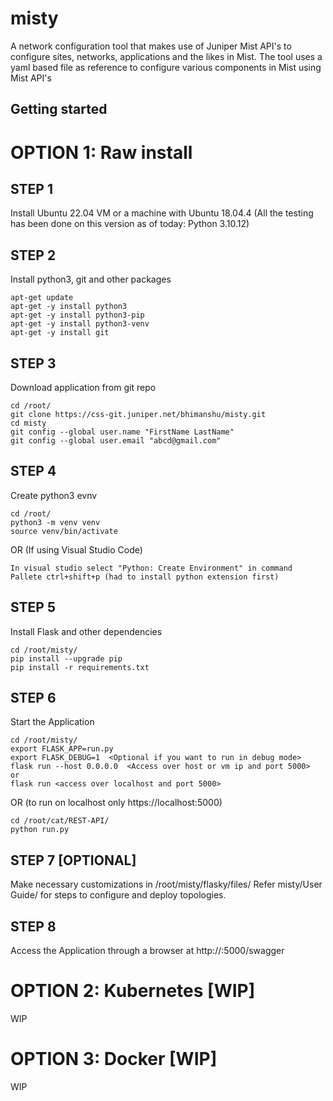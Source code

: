 # misty
A network configuration tool that makes use of Juniper Mist API's to configure sites, networks, applications and the likes in Mist. The tool uses a yaml based file as reference to configure various components in Mist using Mist API's


## Getting started

# OPTION 1: Raw install 

## STEP 1
Install Ubuntu 22.04 VM or a machine with Ubuntu 18.04.4 (All the testing has been done on this version as of today: Python 3.10.12)

## STEP 2
Install python3, git and other packages  
```
apt-get update
apt-get -y install python3
apt-get -y install python3-pip
apt-get -y install python3-venv
apt-get -y install git
```

## STEP 3
Download application from git repo 
```
cd /root/
git clone https://css-git.juniper.net/bhimanshu/misty.git
cd misty
git config --global user.name "FirstName LastName"
git config --global user.email "abcd@gmail.com"
```

## STEP 4
Create python3 evnv
```
cd /root/
python3 -m venv venv
source venv/bin/activate
```
OR (If using Visual Studio Code)
```
In visual studio select "Python: Create Environment" in command Pallete ctrl+shift+p (had to install python extension first)
```

## STEP 5
Install Flask and other dependencies <These packages get installed when creating venv if using python extension in visual studio>
```
cd /root/misty/
pip install --upgrade pip
pip install -r requirements.txt
```

## STEP 6
Start the Application
```
cd /root/misty/
export FLASK_APP=run.py
export FLASK_DEBUG=1  <Optional if you want to run in debug mode>
flask run --host 0.0.0.0  <Access over host or vm ip and port 5000>
or 
flask run <access over localhost and port 5000>
```
OR (to run on localhost only https://localhost:5000)
```
cd /root/cat/REST-API/
python run.py
```

## STEP 7  [OPTIONAL]
Make necessary customizations in /root/misty/flasky/files/
Refer misty/User Guide/ for steps to configure and deploy topologies.

## STEP 8
Access the Application through a browser at http://<server IP>:5000/swagger

# OPTION 2: Kubernetes [WIP]
WIP

# OPTION 3: Docker [WIP]
WIP

